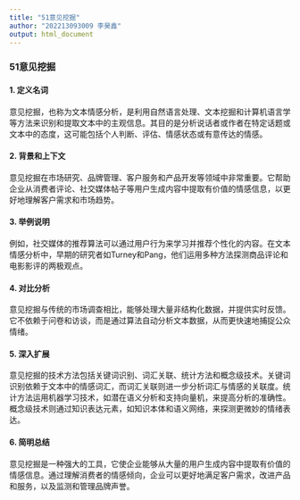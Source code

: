 ```yaml
---
title: "51意见挖掘"
author: "202213093009 李昊鑫"
output: html_document
---
```

### 51意见挖掘

#### 1. 定义名词

意见挖掘，也称为文本情感分析，是利用自然语言处理、文本挖掘和计算机语言学等方法来识别和提取文本中的主观信息。其目的是分析说话者或作者在特定话题或文本中的态度，这可能包括个人判断、评估、情感状态或有意传达的情感。

#### 2. 背景和上下文

意见挖掘在市场研究、品牌管理、客户服务和产品开发等领域中非常重要。它帮助企业从消费者评论、社交媒体帖子等用户生成内容中提取有价值的情感信息，以更好地理解客户需求和市场趋势。

#### 3. 举例说明

例如，社交媒体的推荐算法可以通过用户行为来学习并推荐个性化的内容。在文本情感分析中，早期的研究者如Turney和Pang，他们运用多种方法探测商品评论和电影影评的两极观点。

#### 4. 对比分析

意见挖掘与传统的市场调查相比，能够处理大量非结构化数据，并提供实时反馈。它不依赖于问卷和访谈，而是通过算法自动分析文本数据，从而更快速地捕捉公众情绪。

#### 5. 深入扩展

意见挖掘的技术方法包括关键词识别、词汇关联、统计方法和概念级技术。关键词识别依赖于文本中的情感词汇，而词汇关联则进一步分析词汇与情感的关联度。统计方法运用机器学习技术，如潜在语义分析和支持向量机，来提高分析的准确性。概念级技术则通过知识表达元素，如知识本体和语义网络，来探测更微妙的情绪表达。

#### 6. 简明总结

意见挖掘是一种强大的工具，它使企业能够从大量的用户生成内容中提取有价值的情感信息。通过理解消费者的情感倾向，企业可以更好地满足客户需求，改进产品和服务，以及监测和管理品牌声誉。
